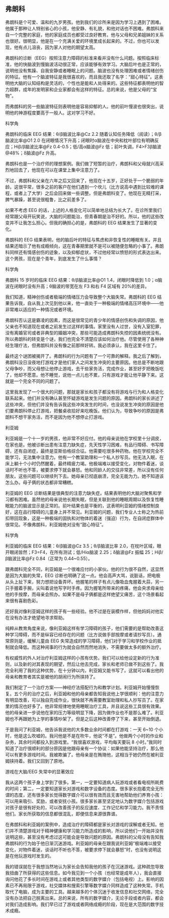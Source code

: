 ## 弗朗科

  弗朗科是个可爱、温和的九岁男孩。他到我们的诊所来是因为学习上遇到了困难。他属于那种让人特别省心的小孩，他安静、有礼貌，和他对话也不困难。弗朗科来自一个完整的家庭，他的家庭成员也都受过良好教育。他与父母和兄弟姐妹的关系也很好。很明显，他是在一个充满关爱的环境里成长起来的。不过，你也可以发现，他有点儿沮丧，因为家人对他的期望太高。

  弗朗科的诊断（EEG）按照注意力障碍的标准来看并没有什么问题。按照临床标准，他的快脑波到慢脑波活动很正常，应该能够有效学习。大脑后叶也是正常的，说明他没有焦躁、自我安静或者睡眠上的问题。脑波也没有处理困难或者情绪创伤的特征。他有一个脑波特征是我很喜欢的，而且我还取了名字：“甜心特征”。这表明他大脑的认知结构是灵活的，个性也是能和人处得来的。这些特征都表明他的智力超群，成年的发明家和企业家都会有这样的特征。总的来说，他是父母的“宝物”。

  而弗朗科的另一些脑波特征则表明他是容易抑郁的人。他的前叶慢波也很突出，说明他的神游程度要高于一般人。这对学习不好。

  科学角

  弗朗科的临床 EEG 结果：θ/β脑波比率@Cz 2.2 随着认知任务降低（阅读）；θ/β脑波比率@O1 2.0 在闭眼情况下升高；闭眼时α脑波在中央和枕叶部位有明确反应；Hiβ/β脑波比率@Fz 0.4-0.5；低/高α脑波@Fz 低；前叶失调，F4&gt;F3β脑波@48%；δ脑波@Fz 升高。

  弗朗科也是一个治疗师的理想案例。我们做了短暂的治疗，弗朗科和父母就兴高采烈地回去了，他现在可以在课堂上集中注意力了。

  不过，弗朗科和父亲在六年之后又回来了，他现在十五岁，正好处于一个脆弱的年龄。这很平常，很多之前的客户在他们遇到一个坎儿（比方说高中遇到比较难的课程，或者上了大学）之后会回来做一些调整。但是弗朗科变了。他现在无精打采，脾气暴躁，甚至说很粗鲁，比之前差多了。

  如果不考虑 EEG 的话，上述的人格变化可以简单地总结为长大了。在诊所里我们经常跟父母开玩笑说，大脑的问题能治，但青春期是治不好的。所以，他的这些改变并不让我怎么担心。但我的确担心的是，弗朗科的 EEG 结果发生了显著的变化。

  弗朗科的 EEG 结果表明，他的脑后叶的特征与焦虑和非恢复性的睡眠有关。并且结果还暗示了他有成瘾倾向，这在青春期里就不是可以被随便忽略的小事了。弗朗科同样还有情感创伤的迹象，以及抑郁症状，不过他经常以愤怒的形式表达出来。这个男孩，现在是个青年，到底发生了什么事情？

  科学角

  弗朗科 15 岁时的临床 EEG 结果：θ/β脑波比率@O1 1.4，闭眼时降低到 1.0；α脑波在闭眼时没有升高；θ脑波的带宽在左 F3 和右 F4 区域有 20%的差异。

  我们知道，精神创伤或者极端的情绪压力会导致整个大脑失常。弗朗科的 EEG 结果告诉我，自从我上次见到他以来，他一直处于一种极端的情绪高压环境中——他非常难以适应的一种情况或者环境。

  弗朗科否认这是霸凌的因素，而这是很常见的青少年的情感创伤和失调的原因，他父亲也不知道现在或者之前发生过这样的事情。家里没有人过世，没有入室犯罪，没有离婚官司或者非典型的婚姻冲突，那些可能造成弗朗科失控的因素统统没有。所以弗朗科的转变是个谜，我们也完全不清楚应该如何治疗他。尽管使用了各种神经生理疗法，但弗朗科并没有像之前那样好转。我必须承认，我在这里卡住了。

  最终这个谜团被揭开了。弗朗科的行为问题有了一个可靠的解释。我之后了解到，弗朗科没日没夜地打游戏才是他们家人之间发生冲突的主要原因。他总是不断地跟父母争吵，而父母想让他停止游戏，去干些家务活，完成作业，甚至好歹把晚饭吃了，他却不愿意。他不睡觉，说他一点儿也不累，只有游戏才能让他平静下来。这就是一个完全不同的问题了。

  这里我发现了一个很大的问题，那就是家长和孩子都没有将游戏与行为和人格变化联系起来。他们并没有确认甚至怀疑游戏是发生问题的原因。弗朗科的家长讲述了这些冲突，但他们并没有告诉我这些冲突发生的时间，也没说发生冲突的原因是他们要弗朗科停止打游戏，把餐桌收拾好来吃晚饭。他们认为，导致争吵的原因是弗朗科不想干家务活，而不是因为他不想停止打游戏。

  利亚姆

  利亚姆是一个十一岁的男孩，他非常不好应付。他的母亲说他在学校里十分调皮，在家也是。他被诊断出患有注意力缺失症，先天性学习困难，有品行障碍、书写障碍，还有自闭症，最终是亚斯伯格综合征。他需要吃很多种药物。他在学校完全不能学习，无法集中注意力。他有一个教室助理和一个私人抄写员。他无法入眠，在床上躺十个小时仍然醒着，最终精疲力竭。他极端难以接受变化，对物件着迷，谈话时不听也不答，被要求停下就会暴怒。他和同龄人的交往非常差，所以没有任何朋友。这些问题可以继续列下去。她母亲已彻底崩溃，完全无能为力。她不知道该怎么办。母子俩的状态都非常糟糕。

  利亚姆的 EEG 诊断结果是很典型的注意力缺失症。结果表明他的大脑对聚焦和学习都有困难。虽然他的母亲说他长期失眠，但是关联到他的睡眠周期以及恢复性睡眠能力的脑波显示是正常的。前叶结果也是平衡的，这表明利亚姆的情绪控制良好，这在品行障碍的儿童身上并不常见。利亚姆的问题，我们专业人士称之为热前扣带回现象，这是一种极端的固执和对物体的着迷（强迫）行为，在自闭症群体中很常见。不像弗朗科，利亚姆绝对没有“甜心特征”。

  科学角

  利亚姆的临床 EEG 结果：θ/β脑波@Cz 3.5；θ/β脑波比率 2.0，在枕叶区域，眼开眼闭皆然；F3=F4，在所有测试；低/Hiα脑波 2.25；δ脑波@Fz 振幅 25；Hiβ/β脑波比率@Fz 0.84（正常为 0.44~0.55）。

  跟弗朗科完全不同，利亚姆是一个很难应付的小家伙。他的行为很不自然，这显然是因为大脑的失常，EEG 诊断也明确了这一点。他会高声大骂，说脏话，把电极从头上扯下来，努力想把设备弄坏。他握笔的样子有点儿像吸血鬼握着大蒜，另一只手握着手腕，尖叫着说他写字时手疼。因为握笔所带来的疼痛，他会央求母亲给他的手按摩，而母亲会照办。如果不是母子俩都是这样绝望又痛苦，这个场景看起来很有喜剧色彩。

  还好我对像利亚姆这样的孩子有一些经验。他不过是在装模作样，但他妈妈对他实在没有办法才绝望地寻求帮助。

  纯粹从教育角度来说，像利亚姆这样有学习障碍的孩子，他们需要的是帮助改善这种学习障碍，而不是纵容已经存在的问题（比方说做手部按摩或者请抄写员）。通常原则是，缓解儿童由 EEG 失常造成的学习障碍，他们对于学习和学校作业的抵制就会降低。而这种闹事的行为就会自然而然地消失，不需要做太多的额外治疗。

  有权威性的外人对治疗利亚姆这样的小孩有优势。我们可以给他设定新的行为准则，以及新的对其表现的期望，然后让他去完成，家长和老师已做不到这些了。我完全利用了我的这种优势，在十分钟以内，利亚姆又能书写了。这就可以看出他的母亲和教育者其实是被他的胡闹行为所挟持了。

  我们制定了一个治疗方案——神经疗法搭配行为和教学计划。利亚姆开始慢慢恢复。五个月的治疗之后，利亚姆和他的母亲都告知我说他上学很顺利：他的注意力有明显改善，可以独自完成作业，很快就不再需要教室助理和私人抄写员了。在家里的情况也好多了。他非常规律地使用睡眠治疗工具，并且说这些工具很有效果。他的母亲进一步说他在家的压力等级明显下降，因为做作业也不是那么难了。利亚姆也不再跟她为上学的事情吵架了。但是之后这种改善停了下来，甚至开始倒退。

  于是我问了利亚姆，他告诉我说他的大多数业余时间都在打游戏：一天 6~10 个小时，他是这么吹嘘的。我问他是不是在吹牛，他说“不是”。他做两个小时的作业和杂务，其余时间都投入到游戏里。“我很喜欢游戏，平均每天要玩 8 小时。”我同时知道了治疗很顺利的部分原因是他跟母亲有一个协议：如果他能坚持治疗，那么他可以有更多游戏时间。我被欺骗了。他母亲是在贿赂他，这相当于她仍然在被利亚姆挟持着。我们又回到了原地。

  游戏在大脑/EEG 失常中的显著效应

  我从这两个孩子身上学到了很多。第一，一定要知道病人玩游戏或者看电视所耗费的时间；第二，一定要知道家长对游戏和数字设备的态度。很多家长抱着完全无所谓的态度，还有很多家长觉得数字媒介可以很有效而且无害地帮助他们养育小孩：可以用来吸引、奖励，或者安抚小孩。很多家长甚至坚定地认为数字媒介包括游戏对孩子是很有好处的，可以改善孩子的反应速度、工作记忆和学习能力。我不责怪他们。家长所获取的信息都很混乱，即便信息来源很靠谱。

  在弗朗科和利亚姆的案例中，造成治疗的障碍都是家长对游戏的误解或者无知。他们并不清楚游戏对于精神健康和学习能力所造成的影响，所以说他们一开始并没有说明这些，甚至没有考虑过这可能会是导致问题的原因。弗朗科的父母没有告知我弗朗科的行为始于他日渐沉迷游戏。利亚姆的母亲在跟我说利亚姆“极端难以接受变化，对物件着迷，谈话时不听也不答，被要求停下就会暴怒”时，也没有说明这是在他玩游戏时发生的。

  我的错误就在于我想当然地认为家长会告知我他的孩子在沉迷游戏。这种疏忽导致我扭曲了所获得的这些信息。如今我见到一个小孩（也经常是成年人），我会直接询问他花了多长时间在游戏上或者其他类型的数字媒介（包括电视）上。影响的因素已不再局限于游戏，社交媒体和搜索引擎等数字媒介同样造成了这种失常。手机取代了电脑，成为主要的工具。越来越多的个体沉迷于收发信息和社交网络，完全没有办法把自己脱离出来。总的来说，所有的数字媒介，无论手段或者内容，都会对我们造成影响。我们早已过了游戏或者网络成瘾的阶段，现在是大范围的数字技术成瘾。